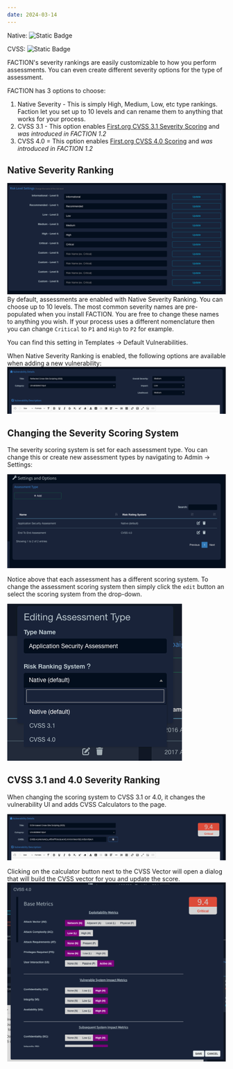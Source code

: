 ```yaml
---
date: 2024-03-14
---
```


Native: <img alt="Static Badge" src="https://img.shields.io/badge/Since-1.0-blue?style=flat">

CVSS: <img alt="Static Badge" src="https://img.shields.io/badge/Since-1.2-blue?style=flat">

FACTION's severity rankings are easily customizable to how you perform assessments. You can even create different severity options for the type of assessment. 

FACTION has 3 options to choose:

1. Native Severity - This is simply High, Medium, Low, etc type rankings. Faction let you set up to 10 levels and can rename them to anything that works for your process. 
2. CVSS 3.1 - This option enables [First.org CVSS 3.1 Severity Scoring](https://www.first.org/cvss/calculator/3.1) and *was introduced in FACTION 1.2*
3. CVSS 4.0 = This option enables [First.org CVSS 4.0 Scoring](https://www.first.org/cvss/calculator/3.1) and *was introduced in FACTION 1.2*

## Native Severity Ranking
![](files/Pasted%20image%2020240315000731.png)
By default, assessments are enabled with Native Severity Ranking. You can choose up to 10 levels. The most common severity names are pre-populated when you install FACTION. You are free to change these names to anything you wish. If your process uses a different nomenclature then you can change `Critical` to  `P1` and `High` to `P2` for example. 

You can find this setting in Templates -> Default Vulnerabilities.

When Native Severity Ranking is enabled, the following options are available when adding a new vulnerability:
![](files/Pasted%20image%2020240315002524.png)

## Changing the Severity Scoring System
The severity scoring system is set for each assessment type. You can change this or create new assessment types by navigating to Admin -> Settings:

![](files/Pasted%20image%2020240315001346.png)

Notice above that each assessment has a different scoring system. To change the assessment scoring system then simply click the `edit` button an select the scoring system from the drop-down.

![](files/Pasted%20image%2020240315001514.png)

## CVSS 3.1 and 4.0 Severity Ranking
When changing the scoring system to CVSS 3.1 or 4.0, it changes the vulnerability UI and adds CVSS Calculators to the page. 

![](files/Pasted%20image%2020240315002736.png)

Clicking on the calculator button next to the CVSS Vector will open a dialog that will build the CVSS vector for you and update the score. 
![](files/Pasted%20image%2020240315003032.png)


